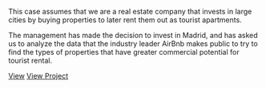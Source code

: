 This case assumes that we are a real estate company that invests in large cities by buying properties to later rent them out as tourist apartments.

The management has made the decision to invest in Madrid, and has asked us to analyze the data that the industry leader AirBnb makes public to try to find the types of properties that have greater commercial potential for tourist rental.


[View](https://mdpreview.github.io/?https://github.com/blancaRE/ds_portfolio/blob/main/EDA%20SReal%20state/EDA_Vienna.md)
 [View Project](/EDA%20SReal%20state/EDA_Vienna.md)
